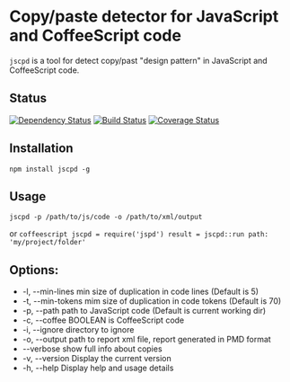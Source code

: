 Copy/paste detector for JavaScript and CoffeeScript code
========================================================

`jscpd` is a tool for detect copy/past "design pattern" in JavaScript and CoffeeScript code.

Status
------
[![Dependency Status](https://gemnasium.com/mazerte/jscpd.png)](https://gemnasium.com/mazerte/jscpd)
[![Build Status](https://travis-ci.org/mazerte/jscpd.png?branch=master)](https://travis-ci.org/mazerte/jscpd)
[![Coverage Status](https://coveralls.io/repos/mazerte/jscpd/badge.png?branch=master)](https://coveralls.io/r/mazerte/jscpd?branch=master)

Installation
------------

    npm install jscpd -g

Usage
-----

    jscpd -p /path/to/js/code -o /path/to/xml/output

or
	```coffeescript
	jscpd = require('jspd')
	result = jscpd::run
		path: 'my/project/folder'
	```


Options:
--------
 - -l, --min-lines        min size of duplication in code lines (Default is 5)
 - -t, --min-tokens       mim size of duplication in code tokens (Default is 70)
 - -p, --path             path to JavaScript code (Default is current working dir)
 - -c, --coffee BOOLEAN   is CoffeeScript code
 - -i, --ignore           directory to ignore
 - -o, --output           path to report xml file, report generated in PMD format
 - --verbose              show full info about copies
 - -v, --version          Display the current version
 - -h, --help             Display help and usage details